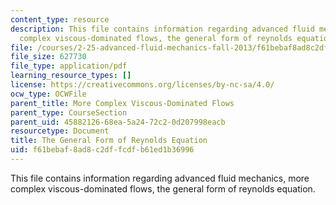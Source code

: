 ```yaml
---
content_type: resource
description: This file contains information regarding advanced fluid mechanics, more
  complex viscous-dominated flows, the general form of reynolds equation.
file: /courses/2-25-advanced-fluid-mechanics-fall-2013/f61bebaf8ad8c2dffcdfb61ed1b36996_MIT2_25F13_GeneralForm.pdf
file_size: 627730
file_type: application/pdf
learning_resource_types: []
license: https://creativecommons.org/licenses/by-nc-sa/4.0/
ocw_type: OCWFile
parent_title: More Complex Viscous-Dominated Flows
parent_type: CourseSection
parent_uid: 45882126-68ea-5a24-72c2-0d207998eacb
resourcetype: Document
title: The General Form of Reynolds Equation
uid: f61bebaf-8ad8-c2df-fcdf-b61ed1b36996
---
```

This file contains information regarding advanced fluid mechanics, more complex viscous-dominated flows, the general form of reynolds equation.